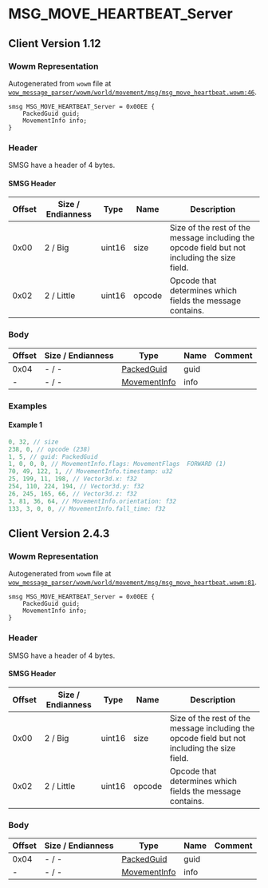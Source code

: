 # MSG_MOVE_HEARTBEAT_Server

## Client Version 1.12

### Wowm Representation

Autogenerated from `wowm` file at [`wow_message_parser/wowm/world/movement/msg/msg_move_heartbeat.wowm:46`](https://github.com/gtker/wow_messages/tree/main/wow_message_parser/wowm/world/movement/msg/msg_move_heartbeat.wowm#L46).
```rust,ignore
smsg MSG_MOVE_HEARTBEAT_Server = 0x00EE {
    PackedGuid guid;
    MovementInfo info;
}
```
### Header

SMSG have a header of 4 bytes.

#### SMSG Header

| Offset | Size / Endianness | Type   | Name   | Description |
| ------ | ----------------- | ------ | ------ | ----------- |
| 0x00   | 2 / Big           | uint16 | size   | Size of the rest of the message including the opcode field but not including the size field.|
| 0x02   | 2 / Little        | uint16 | opcode | Opcode that determines which fields the message contains.|

### Body

| Offset | Size / Endianness | Type | Name | Comment |
| ------ | ----------------- | ---- | ---- | ------- |
| 0x04 | - / - | [PackedGuid](../types/packed-guid.md) | guid |  |
| - | - / - | [MovementInfo](movementinfo.md) | info |  |

### Examples

#### Example 1

```c
0, 32, // size
238, 0, // opcode (238)
1, 5, // guid: PackedGuid
1, 0, 0, 0, // MovementInfo.flags: MovementFlags  FORWARD (1)
70, 49, 122, 1, // MovementInfo.timestamp: u32
25, 199, 11, 198, // Vector3d.x: f32
254, 110, 224, 194, // Vector3d.y: f32
26, 245, 165, 66, // Vector3d.z: f32
3, 81, 36, 64, // MovementInfo.orientation: f32
133, 3, 0, 0, // MovementInfo.fall_time: f32
```
## Client Version 2.4.3

### Wowm Representation

Autogenerated from `wowm` file at [`wow_message_parser/wowm/world/movement/msg/msg_move_heartbeat.wowm:81`](https://github.com/gtker/wow_messages/tree/main/wow_message_parser/wowm/world/movement/msg/msg_move_heartbeat.wowm#L81).
```rust,ignore
smsg MSG_MOVE_HEARTBEAT_Server = 0x00EE {
    PackedGuid guid;
    MovementInfo info;
}
```
### Header

SMSG have a header of 4 bytes.

#### SMSG Header

| Offset | Size / Endianness | Type   | Name   | Description |
| ------ | ----------------- | ------ | ------ | ----------- |
| 0x00   | 2 / Big           | uint16 | size   | Size of the rest of the message including the opcode field but not including the size field.|
| 0x02   | 2 / Little        | uint16 | opcode | Opcode that determines which fields the message contains.|

### Body

| Offset | Size / Endianness | Type | Name | Comment |
| ------ | ----------------- | ---- | ---- | ------- |
| 0x04 | - / - | [PackedGuid](../types/packed-guid.md) | guid |  |
| - | - / - | [MovementInfo](movementinfo.md) | info |  |

